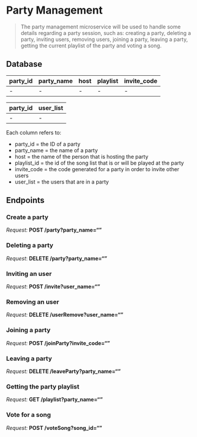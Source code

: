# Party Management

> The party management microservice will be used to handle some details regarding a party session, such as: creating a party, deleting a party, inviting users, removing users, joining a party,  leaving a party, getting the current playlist of the party and voting a song.

## Database

| party_id | party_name | host | playlist | invite_code |
| -------- | ---------- | ---- | -------- | ----------- |
| -        | -          | -    | -        | -           |

| party_id | user_list |
| -------- | --------- |
| -        | -         |

Each column refers to:

 - party_id = the ID of a party
 - party_name = the name of a party
 - host = the name of the person that is hosting the party
 - playlist_id = the id of the song list that is or will be played at the party
 - invite_code = the code generated for a party in order to invite other users
 - user_list = the users that are in a party

## Endpoints

### Create a party

*Request:* **POST /party?party_name=“”**

### Deleting a party

*Request*: **DELETE /party?party_name=“”**

### Inviting an user

*Request*: **POST /invite?user_name=“”**

### Removing an user

*Request:* **DELETE /userRemove?user_name=“”**

### Joining a party

*Request:* **POST /joinParty?invite_code=“”**

### Leaving a party

*Request:* **DELETE /leaveParty?party_name=“”**

### Getting the party playlist

*Request:* **GET /playlist?party_name=“”**

### Vote for a song

*Request:* **POST /voteSong?song_id=“”**